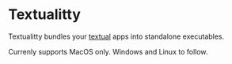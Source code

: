 # Textualitty

Textualitty bundles your [textual](https://textual.textualize.io) apps into standalone executables.

Currenly supports MacOS only. Windows and Linux to follow.
